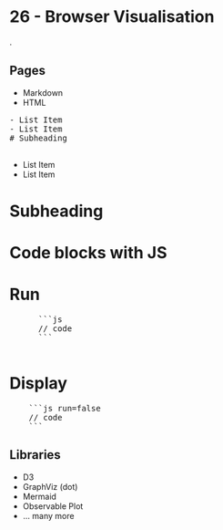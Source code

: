 # 26 - Browser Visualisation

.


## Pages

- Markdown
- HTML

<div class="grid grid-cols-2">
  <div class="card">
  <pre data-copy>
- List Item
- List Item
# Subheading
  </pre>
  </div>
  <div class="card grid-rowspan-2">

- List Item
- List Item
# Subheading

</div>
</div>



# Code blocks with JS

<div class="grid grid-cols-2">
  <div class="card">

# Run

  <pre>
      ```js
      // code
      ```
  </pre>
  </div>

  <div class="card">

# Display

  <pre>
    ```js run=false
    // code
    ```
</pre>


  </div>
</div>


## Libraries

- D3
- GraphViz (dot)
- Mermaid
- Observable Plot
- ... many more